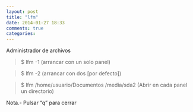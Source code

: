 ```yaml
---
layout: post
title: "lfm"
date: 2014-01-27 18:33
comments: true
categories: 
---
```

Administrador de archivos 

>$ lfm -1 (arrancar con un solo panel) 

>$ lfm -2 (arrancar con dos [por defecto]) 

>$ lfm /home/usuario/Documentos /media/sda2 (Abrir en cada panel un directorio)

Nota.- Pulsar “q” para cerrar


